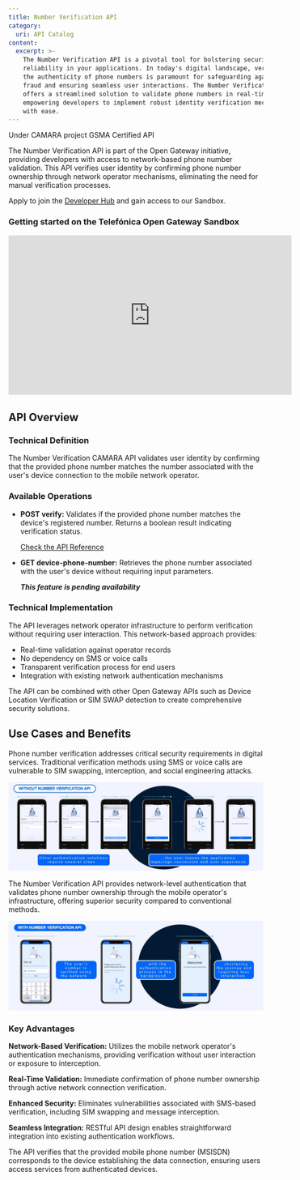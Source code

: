 ```yaml
---
title: Number Verification API
category:
  uri: API Catalog
content:
  excerpt: >-
    The Number Verification API is a pivotal tool for bolstering security and
    reliability in your applications. In today's digital landscape, verifying
    the authenticity of phone numbers is paramount for safeguarding against
    fraud and ensuring seamless user interactions. The Number Verification API
    offers a streamlined solution to validate phone numbers in real-time,
    empowering developers to implement robust identity verification mechanisms
    with ease.
---
```


<div style={{display: 'flex', gap: '8px', marginBottom: '15px'}}>
  <span style={{backgroundColor: '#f0f0f0', border: '1px solid #ccc', borderRadius: '15px', padding: '4px 12px', fontSize: '12px', fontWeight: 'bold', color: '#666'}}>Under CAMARA project</span>
  <span style={{backgroundColor: '#8a8a8a', color: 'white', borderRadius: '15px', padding: '4px 12px', fontSize: '12px', fontWeight: 'bold'}}>GSMA Certified API</span>
</div>

The Number Verification API is part of the Open Gateway initiative, providing developers with access to network-based phone number validation. This API verifies user identity by confirming phone number ownership through network operator mechanisms, eliminating the need for manual verification processes.

Apply to join the [Developer Hub](https://opengateway.telefonica.com/en/developer-hub/join) and gain access to our Sandbox.

### Getting started on the Telefónica Open Gateway Sandbox

<iframe  
  width="560"  
  height="315"  
  src="https://www.youtube.com/embed/FUQGNlMwYSg?si=tC_C2oS44YjSS_lw"  
  title="YouTube video player"  
  frameborder="0"  
  allow="accelerometer; autoplay; clipboard-write; encrypted-media; gyroscope; picture-in-picture; web-share"  
  referrerpolicy="strict-origin-when-cross-origin"  
  allowfullscreen>
</iframe>

## API Overview

### Technical Definition

The Number Verification CAMARA API validates user identity by confirming that the provided phone number matches the number associated with the user's device connection to the mobile network operator.

### Available Operations

- **POST verify:** Validates if the provided phone number matches the device's registered number. Returns a boolean result indicating verification status.

	[Check the API Reference](/reference/phonenumberverify-2)
  
- **GET device-phone-number:** Retrieves the phone number associated with the user's device without requiring input parameters.

	***This feature is pending availability***

### Technical Implementation

The API leverages network operator infrastructure to perform verification without requiring user interaction. This network-based approach provides:

- Real-time validation against operator records
- No dependency on SMS or voice calls
- Transparent verification process for end users
- Integration with existing network authentication mechanisms

The API can be combined with other Open Gateway APIs such as Device Location Verification or SIM SWAP detection to create comprehensive security solutions.

## Use Cases and Benefits

Phone number verification addresses critical security requirements in digital services. Traditional verification methods using SMS or voice calls are vulnerable to SIM swapping, interception, and social engineering attacks.

![NumberVerification Before](https://github.com/Telefonica/opengateway-developers-website/raw/main/v0/catalog/numberverification/images/NV(1).png)

The Number Verification API provides network-level authentication that validates phone number ownership through the mobile operator's infrastructure, offering superior security compared to conventional methods.

![NumberVerification After](https://github.com/Telefonica/opengateway-developers-website/raw/main/v0/catalog/numberverification/images/NV(2).png)

### Key Advantages

**Network-Based Verification:** Utilizes the mobile network operator's authentication mechanisms, providing verification without user interaction or exposure to interception.

**Real-Time Validation:** Immediate confirmation of phone number ownership through active network connection verification.

**Enhanced Security:** Eliminates vulnerabilities associated with SMS-based verification, including SIM swapping and message interception.

**Seamless Integration:** RESTful API design enables straightforward integration into existing authentication workflows.

The API verifies that the provided mobile phone number (MSISDN) corresponds to the device establishing the data connection, ensuring users access services from authenticated devices.
